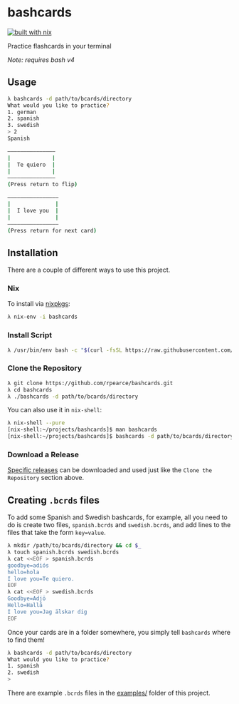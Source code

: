 # bashcards

[![built with nix](https://builtwithnix.org/badge.svg)](https://builtwithnix.org)

Practice flashcards in your terminal

_Note: requires bash v4_

## Usage

```bash
λ bashcards -d path/to/bcards/directory
What would you like to practice?
1. german
2. spanish
3. swedish
> 2
Spanish

–––––––––––––––
|             |
|  Te quiero  |
|             |
–––––––––––––––
(Press return to flip)

––––––––––––––––
|              |
|  I love you  |
|              |
––––––––––––––––
(Press return for next card)
```

## Installation

There are a couple of different ways to use this project.

### Nix

To install via [nixpkgs](https://github.com/nixos/nixpkgs):

```bash
λ nix-env -i bashcards
```

### Install Script

```bash
λ /usr/bin/env bash -c "$(curl -fsSL https://raw.githubusercontent.com/rpearce/bashcards/main/install)"
```

### Clone the Repository

```bash
λ git clone https://github.com/rpearce/bashcards.git
λ cd bashcards
λ ./bashcards -d path/to/bcards/directory
```

You can also use it in `nix-shell`:

```bash
λ nix-shell --pure
[nix-shell:~/projects/bashcards]$ man bashcards
[nix-shell:~/projects/bashcards]$ bashcards -d path/to/bcards/directory
```

### Download a Release

[Specific releases](https://github.com/rpearce/bashcards/releases) can be
downloaded and used just like the `Clone the Repository` section above.

## Creating `.bcrds` files

To add some Spanish and Swedish bashcards, for example, all you need to do is
create two files, `spanish.bcrds` and `swedish.bcrds`, and add lines to the
files that take the form `key=value`.

```bash
λ mkdir /path/to/bcards/directory && cd $_
λ touch spanish.bcrds swedish.bcrds
λ cat <<EOF > spanish.bcrds
goodbye=adiós
hello=hola
I love you=Te quiero.
EOF
λ cat <<EOF > swedish.bcrds
Goodbye=Adjö
Hello=Hallå
I love you=Jag älskar dig
EOF
```

Once your cards are in a folder somewhere, you simply tell `bashcards` where to
find them!

```bash
λ bashcards -d path/to/bcards/directory
What would you like to practice?
1. spanish
2. swedish
>
```

There are example `.bcrds` files in the [examples/](./examples) folder of this
project.
